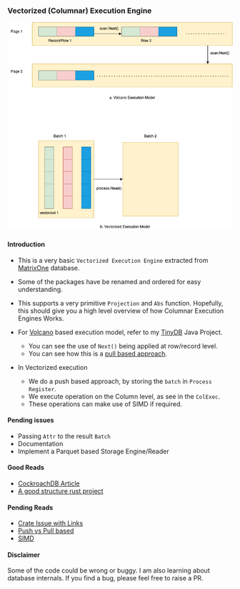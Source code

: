 ### Vectorized (Columnar) Execution Engine

![Vectorized Exec Engine](docs/img/colexec.png)

#### Introduction
- This is a very basic `Vectorized Execution Engine` extracted 
from [MatrixOne](https://github.com/matrixorigin/matrixone) database.

- Some of the packages have be renamed and ordered for easy understanding.

- This supports a very primitive `Projection` and `Abs` function. 
Hopefully, this should give you a high level overview of how Columnar Execution Engines Works.

- For [Volcano](https://dbms-arch.fandom.com/wiki/Volcano_Model) based execution model, refer to my [TinyDB](https://github.com/arjunsk/tiny-db/blob/816330ef0d7e3a1f56a079de1a9950ea082b76a6/src/main/java/com/arjunsk/tiny_db/server/b_query_engine/impl/basic/b_execution_engine/A_Select_RWRecordScan.java#L42) Java Project.
    - You can see the use of `Next()` being applied at row/record level.
    - You can see how this is a [pull based approach](https://justinjaffray.com/query-engines-push-vs.-pull/).
- In Vectorized execution
  - We do a push based approach, by storing the `batch` in `Process Register`.
  - We execute operation on the Column level, as see in the `ColExec`. 
  - These operations can make use of SIMD if required.


#### Pending issues
- Passing `Attr` to the result `Batch`
- Documentation
- Implement a Parquet based Storage Engine/Reader

#### Good Reads
- [CockroachDB Article](https://www.cockroachlabs.com/blog/how-we-built-a-vectorized-execution-engine/)
- [A good structure rust project](https://github.com/dylan-p-wong/sql-engine)

#### Pending Reads
- [Crate Issue with Links](https://github.com/crate/crate/issues/10063)
- [Push vs Pull based](https://justinjaffray.com/query-engines-push-vs.-pull/)
- [SIMD](https://15721.courses.cs.cmu.edu/spring2023/slides/08-vectorization.pdf)

#### Disclaimer
Some of the code could be wrong or buggy. I am also learning about database internals. 
If you find a bug, please feel free to raise a PR.